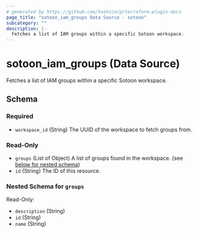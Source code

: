 ```yaml
---
# generated by https://github.com/hashicorp/terraform-plugin-docs
page_title: "sotoon_iam_groups Data Source - sotoon"
subcategory: ""
description: |-
  Fetches a list of IAM groups within a specific Sotoon workspace.
---
```


# sotoon_iam_groups (Data Source)

Fetches a list of IAM groups within a specific Sotoon workspace.



<!-- schema generated by tfplugindocs -->
## Schema

### Required

- `workspace_id` (String) The UUID of the workspace to fetch groups from.

### Read-Only

- `groups` (List of Object) A list of groups found in the workspace. (see [below for nested schema](#nestedatt--groups))
- `id` (String) The ID of this resource.

<a id="nestedatt--groups"></a>
### Nested Schema for `groups`

Read-Only:

- `description` (String)
- `id` (String)
- `name` (String)
